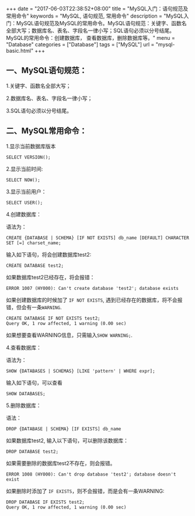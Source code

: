 +++
date = "2017-06-03T22:38:52+08:00"
title = "MySQL入门：语句规范及常用命令"
keywords = "MySQL, 语句规范, 常用命令"
description = "MySQL入门：MySQL语句规范及MySQL的常用命令。MySQL语句规范：关键字、函数名全部大写；数据库名、表名、字段名一律小写；SQL语句必须以分号结尾。MySQL的常用命令：创建数据库， 查看数据库，删除数据库等。"
menu = "Database"
categories = ["Database"]
tags = ["MySQL"]
url = "mysql-basic.html"
+++


## 一、MySQL语句规范：

1.关键字、函数名全部大写；

2.数据库名、表名、字段名一律小写；

3.SQL语句必须以分号结尾。

## 二、MySQL常用命令：

1.显示当前数据库版本

	SELECT VERSION();

2.显示当前时间:

	SELECT NOW();

3.显示当前用户：

	SELECT USER();

4.创建数据库：

语法为：

	CREATE {DATABASE | SCHEMA} [IF NOT EXISTS] db_name [DEFAULT] CHARACTER SET [=] charset_name;

输入如下语句，将会创建数据库test2:
	
	CREATE DATABASE test2;


如果数据库test2已经存在，将会报错：

	ERROR 1007 (HY000): Can't create database 'test2'; database exists

如果创建数据库的时候加了 `IF NOT EXISTS`, 遇到已经存在的数据库，将不会报错，但会有一条`WARNING`.

	CREATE DATABASE IF NOT EXISTS test2;
	Query OK, 1 row affected, 1 warning (0.00 sec)

如果想要查看WARNING信息，只需输入`SHOW WARNING;`.

4.查看数据库：

语法为：

	SHOW {DATABASES | SCHEMAS} [LIKE 'pattern' | WHERE expr];

输入如下语句，可以查看

	SHOW DATABASES;

5.删除数据库：

语法：

	DROP {DATABASE | SCHEMA} [IF EXISTS] db_name

如果数据库test2, 输入以下语句，可以删除该数据库：

	DROP DATABASE test2;

如果需要删除的数据库test2不存在，则会报错。
	
	ERROR 1008 (HY000): Can't drop database 'test2'; database doesn't exist

如果删除时添加了 `IF EXISTS`，则不会报错，而是会有一条WARNING:
	
	DROP DATABASE IF EXISTS test2;
	Query OK, 1 row affected, 1 warning (0.00 sec)